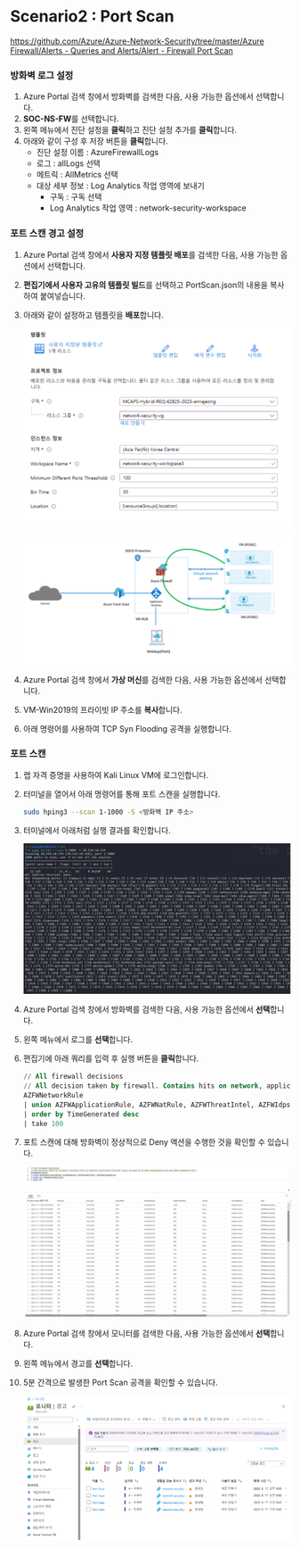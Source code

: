 # Scenario2 : Port Scan

[https://github.com/Azure/Azure-Network-Security/tree/master/Azure Firewall/Alerts - Queries and Alerts/Alert - Firewall Port Scan](https://github.com/Azure/Azure-Network-Security/tree/master/Azure%20Firewall/Alerts%20-%20Queries%20and%20Alerts/Alert%20-%20Firewall%20Port%20Scan)

### 방화벽 로그 설정

1. Azure Portal 검색 창에서 방화벽를 검색한 다음, 사용 가능한 옵션에서 선택합니다.
2. **SOC-NS-FW**를 선택합니다.
3. 왼쪽 메뉴에서 진단 설정을 **클릭**하고 진단 설정 추가를 **클릭**합니다.
4. 아래와 같이 구성 후 저장 버튼을 **클릭**합니다.
    - 진단 설정 이름 : AzureFirewallLogs
    - 로그 : allLogs 선택
    - 메트릭 : AllMetrics 선택
    - 대상 세부 정보 : Log Analytics 작업 영역에 보내기
        - 구독 : 구독 선택
        - Log Analytics 작업 영역 : network-security-workspace

### 포트 스캔 경고 설정

1. Azure Portal 검색 창에서 **사용자 지정 템플릿 배포**를 검색한 다음, 사용 가능한 옵션에서 선택합니다.
2. **편집기에서 사용자 고유의 템플릿 빌드**를 선택하고 PortScan.json의 내용을 복사하여 붙여넣습니다.
3. 아래와 같이 설정하고 템플릿을 **배포**합니다.
    
    ![Untitled](images/Untitled.png)
    

    ![Untitled](images/Untitled%201.png)

1. Azure Portal 검색 창에서 **가상 머신**를 검색한 다음, 사용 가능한 옵션에서 선택합니다.
2. VM-Win2019의 프라이빗 IP 주소를 **복사**합니다.
3. 아래 명령어를 사용하여 TCP Syn Flooding 공격을 실행합니다.

### 포트 스캔

1. 랩 자격 증명을 사용하여 Kali Linux VM에 로그인합니다.
2. 터미널을 열어서 아래 명령어를 통해 포트 스캔을 실행합니다.
    
    ```bash
    sudo hping3 --scan 1-1000 -S <방화벽 IP 주소>
    ```
    

2. 터미널에서 아래처럼 실행 결과를 확인합니다.
    
    ![Untitled](images/Untitled%202.png)
    

3. Azure Portal 검색 창에서 방화벽를 검색한 다음, 사용 가능한 옵션에서 **선택**합니다.
4. 왼쪽 메뉴에서 로그를 **선택**합니다.
5. 편집기에 아래 쿼리를 입력 후 실행 버튼을 **클릭**합니다.
    
    ```sql
    // All firewall decisions 
    // All decision taken by firewall. Contains hits on network, application and NAT rules, as well as threat intelligence hits and IDPS signature hits. 
    AZFWNetworkRule
    | union AZFWApplicationRule, AZFWNatRule, AZFWThreatIntel, AZFWIdpsSignature
    | order by TimeGenerated desc 
    | take 100
    ```
    
6. 포트 스캔에 대해 방화벽이 정상적으로 Deny 액션을 수행한 것을 확인할 수 있습니다.
    
    ![Untitled](images/Untitled%203.png)
    

7. Azure Portal 검색 창에서 모니터를 검색한 다음, 사용 가능한 옵션에서 **선택**합니다.
8. 왼쪽 메뉴에서 경고를 **선택**합니다.
9. 5분 간격으로 발생한 Port Scan 공격을 확인할 수 있습니다.
    
    ![Untitled](images/Untitled%204.png)